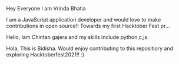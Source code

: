 
Hey Everyone
I am Vrinda Bhatia


I am a JavaScript application developer and would love to make contributions in open source!!
Towards my first Hacktober Fest pr...

Hello,
Iam Chintan gajera and my skills include python,c,js.

Hola,
This is Bidisha. Would enjoy contributing to this repositiory and exploring Hacktoberfest2021!! :)

